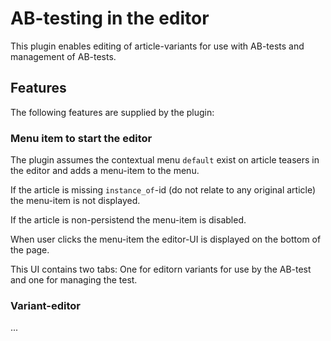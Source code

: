 # AB-testing in the editor

This plugin enables editing of article-variants for use with AB-tests and management of AB-tests.

## Features
The following features are supplied by the plugin:

### Menu item to start the editor
The plugin assumes the contextual menu `default` exist on article teasers in the editor and adds a menu-item to the menu.

If the article is missing `instance_of`-id (do not relate to any original article) the menu-item is not displayed.

If the article is non-persistend the menu-item is disabled.

When user clicks the menu-item the editor-UI is displayed on the bottom of the page.

This UI contains two tabs: One for editorn variants for use by the AB-test and one for managing the test.

### Variant-editor

...

